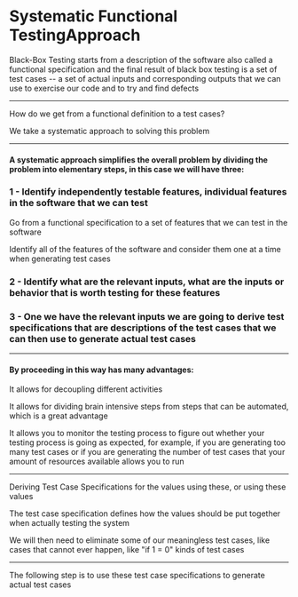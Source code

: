 # Systematic Functional TestingApproach

Black-Box Testing starts from a description of the software also called a functional specification and the final result of black box testing is a set of test cases -- a set of actual inputs and corresponding outputs that we can use to exercise our code and to try and find defects

***

How do we get from a functional definition to a test cases?

We take a systematic approach to solving this problem

***

#### A systematic approach simplifies the overall problem by dividing the problem into elementary steps, in this case we will have three:


### 1 - Identify independently testable features, individual features in the software that we can test

Go from a functional specification to a set of features that we can test in the software

Identify all of the features of the software and consider them one at a time when generating test cases

### 2 - Identify what are the relevant inputs, what are the inputs or behavior that is worth testing for these features

### 3 - One we have the relevant inputs we are going to derive test specifications that are descriptions of the test cases that we can then use to generate actual test cases

***

#### By proceeding in this way has many advantages:

It allows for decoupling different activities

It allows for dividing brain intensive steps from steps that can be automated, which is a great advantage

It allows you to monitor the testing process to figure out whether your testing process is going as expected, for example, if you are generating too many test cases or if you are generating the number of test cases that your amount of resources available allows you to run

***

Deriving Test Case Specifications for the values using these, or using these values

The test case specification defines how the values should be put together when actually testing the system

We will then need to eliminate some of our meaningless test cases, like cases that cannot ever happen, like "if 1 = 0" kinds of test cases

***

The following step is to use these test case specifications to generate actual test cases
